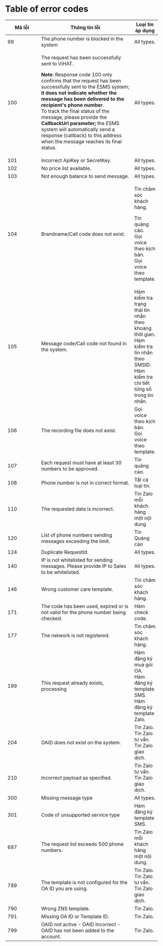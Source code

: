 # Table of error codes

<table><thead><tr><th width="115">Mã lỗi</th><th width="344">Thông tin lỗi</th><th>Loại tin áp dụng</th></tr></thead><tbody><tr><td>99</td><td>The phone number is blocked in the system</td><td>All types.</td></tr><tr><td>100</td><td><p>The request has been successfully sent to ViHAT.</p><p><strong>Note</strong>: Response code 100 only confirms that the request has been successfully sent to the ESMS system; <strong>it does not indicate whether the message has been delivered to the recipient's phone number</strong>.<br>To track the final status of the message, please provide the <strong>CallbackUrl parameter;</strong> the ESMS system will automatically send a response (callback) to this address when the message reaches its final status.</p></td><td>All types.</td></tr><tr><td>101</td><td>Incorrect ApiKey or SecretKey.</td><td>All types.</td></tr><tr><td>102</td><td>No price list available.</td><td>All types.</td></tr><tr><td>103</td><td>Not enough balance to send message.</td><td>All types.</td></tr><tr><td>104</td><td>Brandname/Call code does not exist.</td><td><p>Tin chăm sóc khách hàng.</p><p>Tin quảng cáo.<br>Gọi voice theo kịch bản.<br>Gọi voice theo template.</p></td></tr><tr><td>105</td><td>Message code/Call code not found in the system.</td><td>Hàm kiểm tra trạng thái tin nhắn theo khoảng thời gian.<br>Hàm kiểm tra tin nhắn theo SMSID.<br>Hàm kiểm tra chi tiết từng số trong tin nhắn.</td></tr><tr><td>106</td><td>The recording file does not exist.</td><td>Gọi voice theo kịch bản.<br>Gọi voice theo template.</td></tr><tr><td>107</td><td>Each request must have at least 30 numbers to be approved.</td><td>Tin quảng cáo.</td></tr><tr><td>108</td><td>Phone number is not in correct format.</td><td>Tất cả loại tin.</td></tr><tr><td>110</td><td>The requested data is incorrect.</td><td>Tin Zalo mỗi khách hàng một nội dung</td></tr><tr><td>120</td><td>List of phone numbers sending messages exceeding the limit.</td><td>Tin Quảng cáo</td></tr><tr><td>124</td><td>Duplicate RequestId.</td><td>All types.</td></tr><tr><td>140</td><td>IP is not whitelisted for sending messages. Please provide IP to Sales to be whitelisted.</td><td>All types.</td></tr><tr><td>146</td><td>Wrong customer care template.</td><td>Tin chăm sóc khách hàng.</td></tr><tr><td>171</td><td>The code has been used, expired or is not valid for the phone number being checked.</td><td>Hàm check code.</td></tr><tr><td>177</td><td>The network is not registered.</td><td>Tin chăm sóc khách hàng.</td></tr><tr><td>199</td><td>This request already exists, processing</td><td>Hàm đăng ký mua gói OA.<br>Hàm đăng ký template SMS.<br>Hàm đăng ký template Zalo.</td></tr><tr><td>204</td><td>OAID does not exist on the system.</td><td>Tin Zalo.<br>Tin  Zalo tư vấn.<br>Tin Zalo giao dịch.</td></tr><tr><td>210</td><td>Incorrect payload as specified.</td><td>Tin Zalo tư vấn.<br>Tin Zalo giao dịch.</td></tr><tr><td>300</td><td>Missing message type</td><td>All types.</td></tr><tr><td>301</td><td>Code of unsupported service type</td><td>Hàm đăng ký template SMS.</td></tr><tr><td>687</td><td>The request list exceeds 500 phone numbers.</td><td>Tin Zalo mỗi khách hàng một nội dung.</td></tr><tr><td>789</td><td>The template is not configured for the OA ID you are using.</td><td>Tin Zalo.<br>Tin Zalo tư vấn.<br>Tin Zalo giao dịch.</td></tr><tr><td>790</td><td>Wrong ZNS template.</td><td>Tin Zalo.</td></tr><tr><td>791</td><td>Missing OA ID or Template ID.</td><td>Tin Zalo.</td></tr><tr><td>799</td><td>OAID not active - OAID Incorrect - OAID has not been added to the account.</td><td>Tin Zalo.</td></tr></tbody></table>
